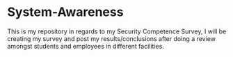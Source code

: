 # System-Awareness

This is my repository in regards to my Security Competence Survey, I will be creating my survey and post my results/conclusions after doing a review amongst students and employees in different facilities.
